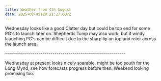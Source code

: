 ```yaml
---
title: Weather from 4th August
date: 2025-08-05T10:21:27.607Z
---
```

Wednesday looks like a good Clatter day but could be top end for some PG's to launch later on.  Shepherds Tump may also work, but if windy launching PG's can be difficult due to the sharp lip on top and rotor across the launch area.

\-------------------------------------------------------------

Wednesday at present looks nicely soarable,  might be too south for the Long Mynd, see how forecasts progress before then.  Weekend looking promising too.